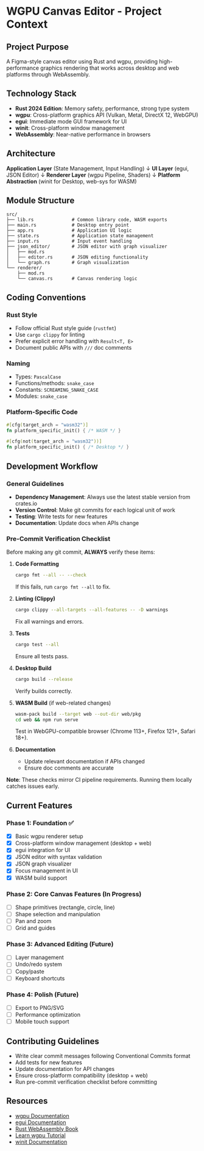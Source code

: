 # WGPU Canvas Editor - Project Context

## Project Purpose

A Figma-style canvas editor using Rust and wgpu, providing high-performance graphics rendering that works across desktop and web platforms through WebAssembly.

## Technology Stack

- **Rust 2024 Edition**: Memory safety, performance, strong type system
- **wgpu**: Cross-platform graphics API (Vulkan, Metal, DirectX 12, WebGPU)
- **egui**: Immediate mode GUI framework for UI
- **winit**: Cross-platform window management
- **WebAssembly**: Near-native performance in browsers

## Architecture

**Application Layer** (State Management, Input Handling)
↓
**UI Layer** (egui, JSON Editor)
↓
**Renderer Layer** (wgpu Pipeline, Shaders)
↓
**Platform Abstraction** (winit for Desktop, web-sys for WASM)

## Module Structure

```
src/
├── lib.rs              # Common library code, WASM exports
├── main.rs             # Desktop entry point
├── app.rs              # Application UI logic
├── state.rs            # Application state management
├── input.rs            # Input event handling
├── json_editor/        # JSON editor with graph visualizer
│   ├── mod.rs
│   ├── editor.rs       # JSON editing functionality
│   └── graph.rs        # Graph visualization
└── renderer/
    ├── mod.rs
    └── canvas.rs       # Canvas rendering logic
```

## Coding Conventions

### Rust Style
- Follow official Rust style guide (`rustfmt`)
- Use `cargo clippy` for linting
- Prefer explicit error handling with `Result<T, E>`
- Document public APIs with `///` doc comments

### Naming
- Types: `PascalCase`
- Functions/methods: `snake_case`
- Constants: `SCREAMING_SNAKE_CASE`
- Modules: `snake_case`

### Platform-Specific Code
```rust
#[cfg(target_arch = "wasm32")]
fn platform_specific_init() { /* WASM */ }

#[cfg(not(target_arch = "wasm32"))]
fn platform_specific_init() { /* Desktop */ }
```

## Development Workflow

### General Guidelines
- **Dependency Management**: Always use the latest stable version from crates.io
- **Version Control**: Make git commits for each logical unit of work
- **Testing**: Write tests for new features
- **Documentation**: Update docs when APIs change

### Pre-Commit Verification Checklist

Before making any git commit, **ALWAYS** verify these items:

1. **Code Formatting**
   ```bash
   cargo fmt --all -- --check
   ```
   If this fails, run `cargo fmt --all` to fix.

2. **Linting (Clippy)**
   ```bash
   cargo clippy --all-targets --all-features -- -D warnings
   ```
   Fix all warnings and errors.

3. **Tests**
   ```bash
   cargo test --all
   ```
   Ensure all tests pass.

4. **Desktop Build**
   ```bash
   cargo build --release
   ```
   Verify builds correctly.

5. **WASM Build** (if web-related changes)
   ```bash
   wasm-pack build --target web --out-dir web/pkg
   cd web && npm run serve
   ```
   Test in WebGPU-compatible browser (Chrome 113+, Firefox 121+, Safari 18+).

6. **Documentation**
   - Update relevant documentation if APIs changed
   - Ensure doc comments are accurate

**Note**: These checks mirror CI pipeline requirements. Running them locally catches issues early.

## Current Features

### Phase 1: Foundation ✅
- [x] Basic wgpu renderer setup
- [x] Cross-platform window management (desktop + web)
- [x] egui integration for UI
- [x] JSON editor with syntax validation
- [x] JSON graph visualizer
- [x] Focus management in UI
- [x] WASM build support

### Phase 2: Core Canvas Features (In Progress)
- [ ] Shape primitives (rectangle, circle, line)
- [ ] Shape selection and manipulation
- [ ] Pan and zoom
- [ ] Grid and guides

### Phase 3: Advanced Editing (Future)
- [ ] Layer management
- [ ] Undo/redo system
- [ ] Copy/paste
- [ ] Keyboard shortcuts

### Phase 4: Polish (Future)
- [ ] Export to PNG/SVG
- [ ] Performance optimization
- [ ] Mobile touch support

## Contributing Guidelines

- Write clear commit messages following Conventional Commits format
- Add tests for new features
- Update documentation for API changes
- Ensure cross-platform compatibility (desktop + web)
- Run pre-commit verification checklist before committing

## Resources

- [wgpu Documentation](https://docs.rs/wgpu/)
- [egui Documentation](https://docs.rs/egui/)
- [Rust WebAssembly Book](https://rustwasm.github.io/docs/book/)
- [Learn wgpu Tutorial](https://sotrh.github.io/learn-wgpu/)
- [winit Documentation](https://docs.rs/winit/)
